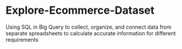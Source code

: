 # Explore-Ecommerce-Dataset
Using SQL in Big Query to collect, organize, and connect data from separate spreadsheets to calculate accurate information for different requirements
